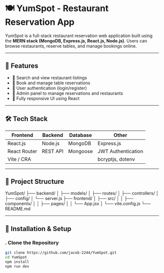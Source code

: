 # 🍽️ YumSpot - Restaurant Reservation App

YumSpot is a full-stack restaurant reservation web application built using the **MERN stack (MongoDB, Express.js, React.js, Node.js)**. Users can browse restaurants, reserve tables, and manage bookings online.

---

## 🚀 Features

- 🔎 Search and view restaurant listings
- 📅 Book and manage table reservations
- 🔐 User authentication (login/register)
- 🧑 Admin panel to manage reservations and restaurants
- 📱 Fully responsive UI using React

---

## 🛠️ Tech Stack

| Frontend      | Backend         | Database   | Other             |
|---------------|------------------|------------|-------------------|
| React.js      | Node.js          | MongoDB    | Express.js        |
| React Router  | REST API         | Mongoose   | JWT Authentication |
| Vite / CRA    |                  |            | bcryptjs, dotenv  |

---

## 📂 Project Structure

YumSpot/
├── backend/
│ ├── models/
│ ├── routes/
│ ├── controllers/
│ ├── config/
│ └── server.js
├── frontend/
│ ├── src/
│ │ ├── components/
│ │ ├── pages/
│ │ └── App.jsx
│ └── vite.config.js
└── README.md


---

## 🔧 Installation & Setup

### . Clone the Repository

```bash
git clone https://github.com/jacob-2244/YumSpot.git
cd YumSpot
npm install 
npm run dev

